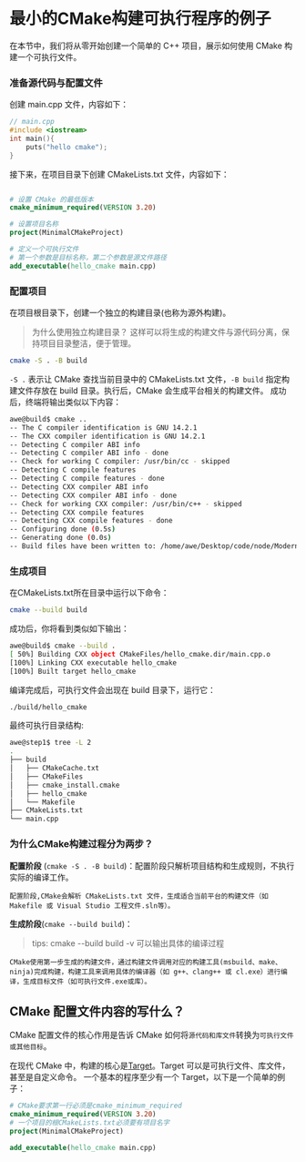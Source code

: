 # 最小的CMake构建可执行程序的例子
在本节中，我们将从零开始创建一个简单的 C++ 项目，展示如何使用 CMake 构建一个可执行文件。

### **准备源代码与配置文件**  
创建 main.cpp 文件，内容如下：
```cpp
// main.cpp
#include <iostream>
int main(){
    puts("hello cmake");
}
```
接下来，在项目目录下创建 CMakeLists.txt 文件，内容如下：

```cmake

# 设置 CMake 的最低版本
cmake_minimum_required(VERSION 3.20)

# 设置项目名称
project(MinimalCMakeProject)

# 定义一个可执行文件
# 第一个参数是目标名称，第二个参数是源文件路径
add_executable(hello_cmake main.cpp)
```
### 配置项目
在项目根目录下，创建一个独立的构建目录(也称为源外构建)。
> 为什么使用独立构建目录？
这样可以将生成的构建文件与源代码分离，保持项目目录整洁，便于管理。
```bash
cmake -S . -B build
```
`-S .` 表示让 CMake 查找当前目录中的 CMakeLists.txt 文件，`-B build` 指定构建文件存放在 build 目录。执行后，CMake 会生成平台相关的构建文件。
成功后，终端将输出类似以下内容：
```bash
awe@build$ cmake ..
-- The C compiler identification is GNU 14.2.1
-- The CXX compiler identification is GNU 14.2.1
-- Detecting C compiler ABI info
-- Detecting C compiler ABI info - done
-- Check for working C compiler: /usr/bin/cc - skipped
-- Detecting C compile features
-- Detecting C compile features - done
-- Detecting CXX compiler ABI info
-- Detecting CXX compiler ABI info - done
-- Check for working CXX compiler: /usr/bin/c++ - skipped
-- Detecting CXX compile features
-- Detecting CXX compile features - done
-- Configuring done (0.5s)
-- Generating done (0.0s)
-- Build files have been written to: /home/awe/Desktop/code/node/Modern-CMake/examples/step1/build
```
### 生成项目
在CMakeLists.txt所在目录中运行以下命令：
```bash
cmake --build build
```
成功后，你将看到类似如下输出：
```bash
awe@build$ cmake --build .
[ 50%] Building CXX object CMakeFiles/hello_cmake.dir/main.cpp.o
[100%] Linking CXX executable hello_cmake
[100%] Built target hello_cmake
```
编译完成后，可执行文件会出现在 build 目录下，运行它：

```bash
./build/hello_cmake
```
最终可执行目录结构:
```bash
awe@step1$ tree -L 2
.
├── build
│   ├── CMakeCache.txt
│   ├── CMakeFiles
│   ├── cmake_install.cmake
│   ├── hello_cmake
│   └── Makefile
├── CMakeLists.txt
└── main.cpp
```

### 为什么CMake构建过程分为两步？
**配置阶段** (`cmake -S . -B build`)：配置阶段只解析项目结构和生成规则，不执行实际的编译工作。
    
    配置阶段,CMake会解析 CMakeLists.txt 文件，生成适合当前平台的构建文件（如 Makefile 或 Visual Studio 工程文件.sln等）。

**生成阶段**(`cmake --build build`)：
> tips: cmake --build build -v 可以输出具体的编译过程

    CMake使用第一步生成的构建文件，通过构建文件调用对应的构建工具(msbuild、make、ninja)完成构建，构建工具来调用具体的编译器（如 g++、clang++ 或 cl.exe）进行编译，生成目标文件（如可执行文件.exe或库）。

## CMake 配置文件内容的写什么？
CMake 配置文件的核心作用是告诉 CMake 如何将`源代码和库文件`转换为`可执行文件或其他目标`。

在现代 CMake 中，构建的核心是[Target](现代CMake的核心概念/#coreconcept)。Target 可以是可执行文件、库文件，甚至是自定义命令。
一个基本的程序至少有一个 Target，以下是一个简单的例子：
```cmake
# CMake要求第一行必须是cmake_minimum_required
cmake_minimum_required(VERSION 3.20)
# 一个项目的根CMakeLists.txt必须要有项目名字
project(MinimalCMakeProject)

add_executable(hello_cmake main.cpp)
```


